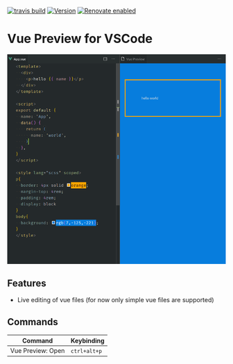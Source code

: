 [![travis build](https://img.shields.io/travis/com/SimonSiefke/vscode-vue-preview.svg)](https://travis-ci.com/SimonSiefke/vscode-vue-preview) [![Version](https://vsmarketplacebadge.apphb.com/version/SimonSiefke.vue-preview.svg)](https://marketplace.visualstudio.com/items?itemName=SimonSiefke.vue-preview) [![Renovate enabled](https://img.shields.io/badge/renovate-enabled-brightgreen.svg)](https://renovatebot.com/)

# Vue Preview for VSCode

![demo](./demo_images/demo.png)

## Features

- Live editing of vue files (for now only simple vue files are supported)

<!-- TODO figure out why webpack isn't working -->

## Commands

| Command           | Keybinding   |
| ----------------- | ------------ |
| Vue Preview: Open | `ctrl+alt+p` |

